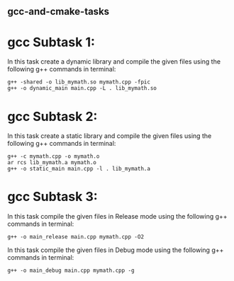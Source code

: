 ## gcc-and-cmake-tasks
# gcc Subtask 1:
In this task create a dynamic library and compile the given files using the following g++ commands in terminal:
```
g++ -shared -o lib_mymath.so mymath.cpp -fpic
g++ -o dynamic_main main.cpp -L . lib_mymath.so
```
# gcc Subtask 2:
In this task create a static library and compile the given files using the following g++ commands in terminal:
```
g++ -c mymath.cpp -o mymath.o
ar rcs lib_mymath.a mymath.o
g++ -o static_main main.cpp -l . lib_mymath.a 
```

# gcc Subtask 3:
In this task compile the given files in Release mode using the following g++ commands in terminal:
```
g++ -o main_release main.cpp mymath.cpp -O2
```
In this task compile the given files in Debug mode using the following g++ commands in terminal:
```
g++ -o main_debug main.cpp mymath.cpp -g
```
